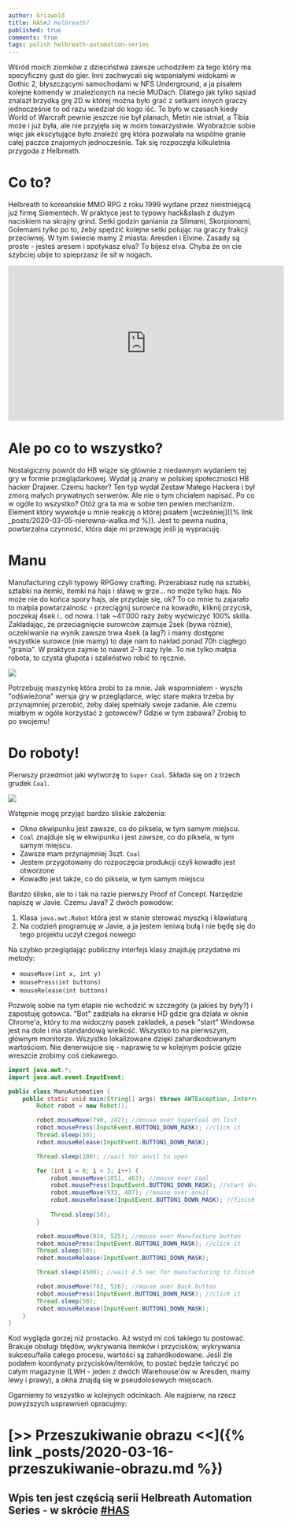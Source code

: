 ```yaml
---
author: Grizwold
title: HAS#2 Helbreath?
published: true
comments: true
tags: polish helbreath-automation-series
---
```


Wśród moich ziomków z dzieciństwa zawsze uchodziłem za tego który ma specyficzny gust do gier. Inni zachwycali się wspaniałymi
widokami w Gothic 2, błyszczącymi samochodami w NFS Underground, a ja pisałem kolejne komendy w znalezionych na necie MUDach.
Dlatego jak tylko sąsiad znalazł brzydką grę 2D w której można było grać z setkami innych graczy jednocześnie to od razu
wiedział do kogo iść. To było w czasach kiedy World of Warcraft pewnie jeszcze nie był planach, Metin nie istniał, 
a Tibia może i już była, ale nie przyjęła się w moim towarzystwie. Wyobraźcie sobie więc jak ekscytujące było znaleźć grę 
która pozwalała na wspólne granie całej paczce znajomych jednocześnie. Tak się rozpoczęła kilkuletnia przygoda z Helbreath.

# Co to?
Helbreath to koreańskie MMO RPG z roku 1999 wydane przez nieistniejącą już firmę Siementech. W praktyce jest to typowy hack&slash
z dużym naciskiem na skrajny grind. Setki godzin ganiania za Slimami, Skorpionami, Golemami tylko po to, żeby spędzić kolejne
setki polując na graczy frakcji przeciwnej. W tym świecie mamy 2 miasta: Aresden i Elvine. Zasady są proste - jesteś aresem 
i spotykasz elva? To bijesz elva. Chyba że on cie szybciej ubije to spieprzasz ile sił w nogach.

<iframe width="560" height="315" src="https://www.youtube.com/embed/W3yz9ZxbKHQ" frameborder="0" allow="accelerometer; autoplay; encrypted-media; gyroscope; picture-in-picture" allowfullscreen="1"></iframe>

# Ale po co to wszystko?
Nostalgiczny powrót do HB wiąże się głównie z niedawnym wydaniem tej gry w formie przeglądarkowej. Wydał ją znany w 
polskiej społeczności HB hacker Drajwer. Czemu hacker? Ten typ wydał Zestaw Małego Hackera i był zmorą małych prywatnych 
serwerów. Ale nie o tym chciałem napisać.
Po co w ogóle to wszystko? Otóż gra ta ma w sobie ten pewien mechanizm. Element który wywołuje u mnie reakcję o której 
pisałem [wcześniej]({% link _posts/2020-03-05-nierowna-walka.md %}). Jest to pewna nudna, powtarzalna czynność, która 
daje mi przewagę jeśli ją wypracuję.

# Manu
Manufacturing czyli typowy RPGowy crafting. Przerabiasz rudę na sztabki, sztabki na itemki, itemki na hajs i sławę w grze... 
no może tylko hajs. No może nie do końca spory hajs, ale przydaje się, ok? To co mnie tu zajarało to małpia powtarzalnośc - przeciągnij 
surowce na kowadło, kliknij przycisk, poczekaj 4sek i.. od nowa. I tak ~41'000 razy żeby wyćwiczyć 100% skilla. Zakładając,
że przeciagnięcie surowców zajmuje 2sek (bywa różnie), oczekiwanie na wynik zawsze trwa 4sek (a lag?) i mamy dostępne wszystkie 
surowce (nie mamy) to daje nam to nakład ponad 70h ciągłego "grania". W praktyce zajmie to nawet 2-3 razy tyle. 
To nie tylko małpia robota, to czysta głupota i szaleństwo robić to ręcznie.

![](assets/post2/1_manu_open.png)

Potrzebuję maszynkę która zrobi to za mnie. Jak wspomniałem - wyszła "odświeżona" wersja gry w przeglądarce, więc stare
makra trzeba by przynajmniej przerobić, żeby dalej spełniały swoje zadanie. Ale czemu miałbym w ogóle korzystać z gotowców?
Gdzie w tym zabawa? Zrobię to po swojemu! 

# Do roboty!
Pierwszy przedmiot jaki wytworzę to `Super Coal`. Składa się on z trzech grudek `Coal`.

![](assets/post2/2_manu_working.png)

Wstępnie mogę przyjąć bardzo śliskie założenia:
- Okno ekwipunku jest zawsze, co do piksela, w tym samym miejscu.
- `Coal` znajduje się w ekwipunku i jest zawsze, co do piksela, w tym samym miejscu.
- Zawsze mam przynajmniej 3szt. `Coal`
- Jestem przygotowany do rozpoczęcia produkcji czyli kowadło jest otworzone
- Kowadło jest także, co do piksela, w tym samym miejscu

Bardzo ślisko, ale to i tak na razie pierwszy Proof of Concept. Narzędzie napiszę w Javie. Czemu Java? Z dwóch powodów:
1) Klasa `java.awt.Robot` która jest w stanie sterować myszką i klawiaturą
2) Na codzień programuję w Javie, a ja jestem leniwą bułą i nie będę się do tego projektu uczył czegoś nowego

Na szybko przeglądając publiczny interfejs klasy znajduję przydatne mi metody:
- `mouseMove(int x, int y)`
- `mousePress(int buttons)`
- `mouseRelease(int buttons)`

Pozwolę sobie na tym etapie nie wchodzić w szczegóły (a jakieś by były?) i zapostuję gotowca. "Bot" zadziała na ekranie HD
gdzie gra działa w oknie Chrome'a, który to ma widoczny pasek zakładek, a pasek "start" Windowsa jest na dole i ma standardową
wielkość. Wszystko to na pierwszym, głównym monitorze. Wszystko lokalizowane dzięki zahardkodowanym wartościom. Nie denerwujcie się - 
naprawię to w kolejnym poście gdzie wreszcie zrobimy coś ciekawego.

```java
import java.awt.*;
import java.awt.event.InputEvent;

public class ManuAutomation {
    public static void main(String[] args) throws AWTException, InterruptedException {
        Robot robot = new Robot();

        robot.mouseMove(790, 242); //mouse over SuperCoal on list
        robot.mousePress(InputEvent.BUTTON1_DOWN_MASK); //click it
        Thread.sleep(50);
        robot.mouseRelease(InputEvent.BUTTON1_DOWN_MASK);

        Thread.sleep(100); //wait for anvil to open

        for (int i = 0; i < 3; i++) {
            robot.mouseMove(1051, 463); //mouse over Coal
            robot.mousePress(InputEvent.BUTTON1_DOWN_MASK); //start dragging coal
            robot.mouseMove(933, 407); //mouse over anvil
            robot.mouseRelease(InputEvent.BUTTON1_DOWN_MASK); //finish dragging coal
            
            Thread.sleep(50);
        }

        robot.mouseMove(934, 525); //mouse over Manufacture button
        robot.mousePress(InputEvent.BUTTON1_DOWN_MASK); //click it
        Thread.sleep(50);
        robot.mouseRelease(InputEvent.BUTTON1_DOWN_MASK);

        Thread.sleep(4500); //wait 4.5 sec for manufacturing to finish

        robot.mouseMove(782, 526); //mouse over Back button
        robot.mousePress(InputEvent.BUTTON1_DOWN_MASK); //click it
        Thread.sleep(50);
        robot.mouseRelease(InputEvent.BUTTON1_DOWN_MASK);
    }
}
```

Kod wygląda gorzej niż prostacko. Aż wstyd mi coś takiego tu postować. Brakuje obsługi błędów, wykrywania itemków i przycisków, 
wykrywania sukcesu/faila całego procesu, wartości są zahardkodowane. Jeśli źle podałem koordynaty przycisków/itemków, to postać będzie
tańczyć po całym magazynie (LWH - jeden z dwóch Warehouse'ów w Aresden, mamy lewy i prawy), a okna znajdą się w pseudolosowych miejscach.

Ogarniemy to wszystko w kolejnych odcinkach. Ale najpierw, na rzecz powyższych usprawnień opracujmy:

# [>> Przeszukiwanie obrazu <<]({% link _posts/2020-03-16-przeszukiwanie-obrazu.md %}) 
## Wpis ten jest częścią serii Helbreath Automation Series - w skrócie <a href="/tags#helbreath-automation-series">#HAS</a>
